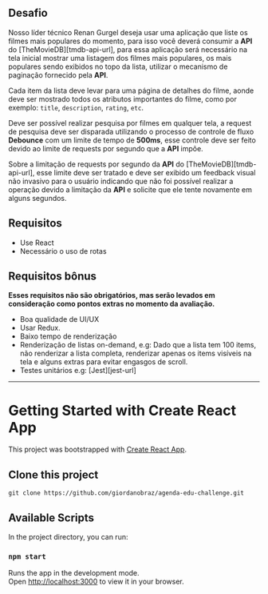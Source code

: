 ## Desafio

Nosso líder técnico Renan Gurgel deseja usar uma aplicação que liste os filmes mais populares do momento, para isso você deverá consumir a **API** do [TheMovieDB][tmdb-api-url], para essa aplicação será necessário na tela inicial mostrar uma listagem dos filmes mais populares, os mais populares sendo exibidos no topo da lista, utilizar o mecanismo de paginação fornecido pela **API**.

Cada item da lista deve levar para uma página de detalhes do filme, aonde deve ser mostrado todos os atributos importantes do filme, como por exemplo: `title`, `description`, `rating`, `etc`.

Deve ser possível realizar pesquisa por filmes em qualquer tela, a request de pesquisa deve ser disparada utilizando o processo de controle de fluxo **Debounce​** com um limite de tempo de **500ms**, esse controle deve ser feito devido ao limite de requests por segundo que a **API** impõe.

Sobre a limitação de requests por segundo da **API** do [TheMovieDB][tmdb-api-url], esse limite deve ser tratado e deve ser exibido um feedback visual não invasivo para o usuário indicando que não foi possível realizar a operação devido a limitação da **API** e solicite que ele tente novamente em alguns segundos.


## Requisitos

- Use React
- Necessário o uso de rotas


## Requisitos bônus

**Esses requisitos não são obrigatórios, mas serão levados em consideração como pontos extras no momento da avaliação.**

- Boa qualidade de UI/UX
- Usar Redux.
- Baixo tempo de renderização
- Renderização de listas on-demand, e.g: Dado que a lista tem 100 items, não renderizar a lista completa, renderizar apenas os items visíveis na tela e alguns extras para evitar engasgos de scroll.
- Testes unitários e.g: [Jest][jest-url]

---------------------------------------------------------------------------------------------------------------------------------------------------------------------

# Getting Started with Create React App

This project was bootstrapped with [Create React App](https://github.com/facebook/create-react-app).

## Clone this project

`git clone https://github.com/giordanobraz/agenda-edu-challenge.git`

## Available Scripts

In the project directory, you can run:

### `npm start`

Runs the app in the development mode.\
Open [http://localhost:3000](http://localhost:3000) to view it in your browser.
